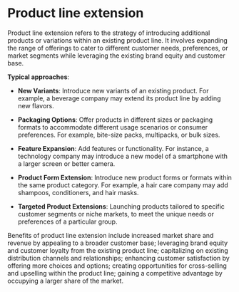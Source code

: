 # Product line extension

Product line extension refers to the strategy of introducing additional products or variations within an existing product line. It involves expanding the range of offerings to cater to different customer needs, preferences, or market segments while leveraging the existing brand equity and customer base.

**Typical approaches**:

* **New Variants**: Introduce new variants of an existing product. For example, a beverage company may extend its product line by adding new flavors.

* **Packaging Options**: Offer products in different sizes or packaging formats to accommodate different usage scenarios or consumer preferences. For example, bite-size packs, multipacks, or bulk sizes.

* **Feature Expansion**: Add features or functionality. For instance, a technology company may introduce a new model of a smartphone with a larger screen or better camera.

* **Product Form Extension**: Introduce new product forms or formats within the same product category. For example, a hair care company may add shampoos, conditioners, and hair masks.

* **Targeted Product Extensions**: Launching products tailored to specific customer segments or niche markets, to meet the unique needs or preferences of a particular group.

Benefits of product line extension include increased market share and revenue by appealing to a broader customer base; leveraging brand equity and customer loyalty from the existing product line; capitalizing on existing distribution channels and relationships; enhancing customer satisfaction by offering more choices and options; creating opportunities for cross-selling and upselling within the product line;  gaining a competitive advantage by occupying a larger share of the market.
